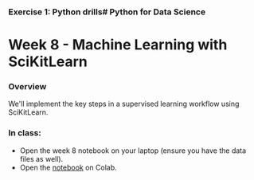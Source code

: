 ### Exercise 1: Python drills# Python for Data Science
# Week 8 - Machine Learning with SciKitLearn
### Overview
We'll implement the key steps in a supervised learning workflow using SciKitLearn.

### In class:
* Open the week 8 notebook on your laptop (ensure you have the data files as well).
* Open the [notebook](https://colab.research.google.com/github/worldbank/Python-for-Data-Science/blob/master/master/week%208/week_8_demo.ipynb) on Colab.

